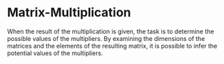 # Matrix-Multiplication
When the result of the multiplication is given, the task is to determine the possible values of the multipliers. By examining the dimensions of the matrices and the elements of the resulting matrix, it is possible to infer the potential values of the multipliers. 

